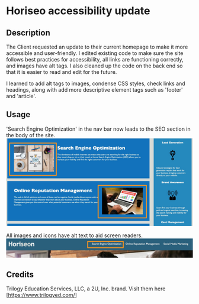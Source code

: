 # Horiseo accessibility update

## Description
The Client requested an update to their current homepage to make it more accessible and user-friendly. I edited existing code to make sure the site follows best practices for accessibility, all links are functioning correctly, and images have alt tags. I also cleaned up the code on the back end so that it is easier to read and edit for the future.

I learned to add alt tags to images, condense CSS styles, check links and headings, along with add more descriptive element tags such as 'footer' and 'article'.

## Usage
'Search Engine Optimization' in the nav bar now leads to the SEO section in the body of the site.
    ![alt](assets/images/Horiseon_website1.jpg)
    
All images and icons have alt text to aid screen readers.
    ![alt text](assets/images/Horiseon_website2.jpg)


## Credits
Trilogy Education Services, LLC, a 2U, Inc. brand. Visit them here [https://www.trilogyed.com/]
